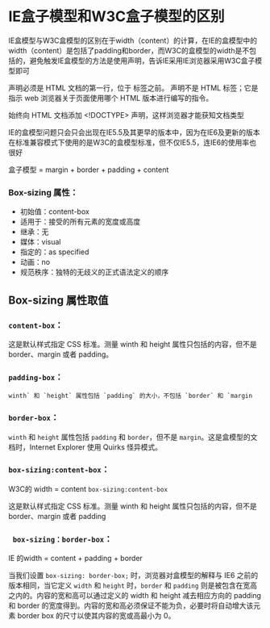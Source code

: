 # IE盒子模型和W3C盒子模型的区别

IE盒模型与W3C盒模型的区别在于width（content）的计算，在IE的盒模型中的width（content）是包括了padding和border，而W3C的盒模型的width是不包括的，避免触发IE盒模型的方法是使用<!DOCTYPE html>声明，告诉IE采用IE浏览器采用W3C盒子模型即可

<!DOCTYPE> 声明必须是 HTML 文档的第一行，位于 <html> 标签之前。

<!DOCTYPE> 声明不是 HTML 标签；它是指示 web 浏览器关于页面使用哪个 HTML 版本进行编写的指令。
<!doctype>

始终向 HTML 文档添加 <!DOCTYPE> 声明，这样浏览器才能获知文档类型

IE的盒模型问题只会只会出现在IE5.5及其更早的版本中，因为在IE6及更新的版本在标准兼容模式下使用的是W3C的盒模型标准，但不仅IE5.5，连IE6的使用率也很好

盒子模型 = margin + border + padding + content

### Box-sizing 属性：

- 初始值：content-box
- 适用于：接受的所有元素的宽度或高度
- 继承：无
- 媒体：visual
- 指定的：as specified
- 动画：no
- 规范秩序：独特的无歧义的正式语法定义的顺序

## Box-sizing 属性取值

### `content-box`：

这是默认样式指定 CSS 标准。测量 winth 和 height 属性只包括的内容，但不是 border、margin 或者 padding。

### `padding-box`：

```
winth` 和 `height` 属性包括 `padding` 的大小，不包括 `border` 和 `margin
```

### `border-box`：

`winth` 和 `height` 属性包括 `padding` 和 `border`，但不是 `margin`。这是盒模型的文档时，Internet Explorer 使用 Quirks 怪异模式。

### `box-sizing:content-box`：

W3C的 width = content `box-sizing:content-box`

这是默认样式指定 CSS 标准。测量 winth 和 height 属性只包括的内容，但不是 border、margin 或者 padding

### ` box-sizing：border-box`：

IE 的width = content + padding + border 

当我们设置 `box-sizing: border-box;` 时，浏览器对盒模型的解释与 IE6 之前的版本相同，当它定义 `width` 和 `height` 时，`border` 和 `padding` 则是被包含在宽高之内的。内容的宽和高可以通过定义的 width 和 height 减去相应方向的 padding 和 border 的宽度得到。内容的宽和高必须保证不能为负，必要时将自动增大该元素 border box 的尺寸以使其内容的宽或高最小为 0。
